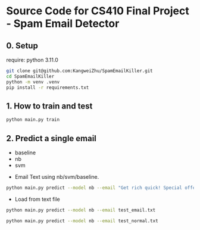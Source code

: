 # Source Code for CS410 Final Project - Spam Email Detector
## 0. Setup
require: python 3.11.0
```bash
git clone git@github.com:KangweiZhu/SpamEmailKiller.git
cd SpamEmailKiller
python -m venv .venv
pip install -r requirements.txt
```

## 1. How to train and test
```bash
python main.py train
```

## 2. Predict a single email
- baseline
- nb
- svm

* Email Text using nb/svm/baseline. 
```bash
python main.py predict --model nb --email "Get rich quick! Special offer!"
```

* Load from text file
```bash
python main.py predict --model nb --email test_email.txt
```
```bash
python main.py predict --model nb --email test_normal.txt
```